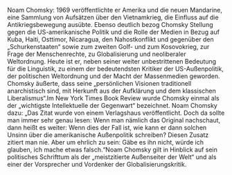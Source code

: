 Noam Chomsky: 1969 veröffentlichte er Amerika und die neuen Mandarine, eine Sammlung von Aufsätzen über den Vietnamkrieg, die Einfluss auf die Antikriegsbewegung ausübte. Ebenso deutlich bezog Chomsky Stellung gegen die US-amerikanische Politik und die Rolle der Medien in Bezug auf Kuba, Haiti, Osttimor, Nicaragua, den Nahostkonflikt und gegenüber den „Schurkenstaaten“ sowie zum zweiten Golf- und zum Kosovokrieg, zur Frage der Menschenrechte, zu Globalisierung und neoliberaler Weltordnung. Heute ist er, neben seiner weiter unbestrittenen Bedeutung für die Linguistik, zu einem der bedeutendsten Kritiker der US-Außenpolitik, der politischen Weltordnung und der Macht der Massenmedien geworden. Chomsky äußerte, dass seine „persönlichen Visionen traditionell anarchistisch sind, mit Herkunft aus der Aufklärung und dem klassischen Liberalismus“.Im New York Times Book Review wurde Chomsky einmal als der „wichtigste Intellektuelle der Gegenwart“ bezeichnet. Noam Chomsky dazu: „Das Zitat wurde von einem Verlagshaus veröffentlicht. Doch da sollte man immer sehr genau lesen: Wenn man nämlich das Original nachschaut, dann heißt es weiter: Wenn dies der Fall ist, wie kann er dann solchen Unsinn über die amerikanische Außenpolitik schreiben? Diesen Zusatz zitiert man nie. Aber um ehrlich zu sein: Gäbe es ihn nicht, würde ich glauben, ich mache etwas falsch.“Noam Chomsky gilt in Hinblick auf sein politisches Schrifttum als der „meistzitierte Außenseiter der Welt“ und als einer der Vorsprecher und Vordenker der Globalisierungskritik.
